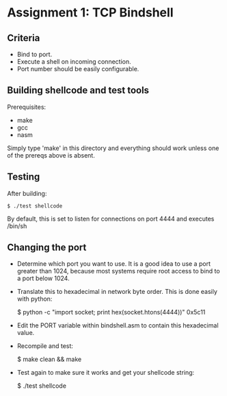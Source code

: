 # Assignment 1: TCP Bindshell

## Criteria

- Bind to port.
- Execute a shell on incoming connection.
- Port number should be easily configurable.

## Building shellcode and test tools

Prerequisites:

- make
- gcc
- nasm

Simply type 'make' in this directory and everything should work unless one of the
prereqs above is absent.

## Testing

After building:

	$ ./test shellcode

By default, this is set to listen for connections on port 4444 and executes /bin/sh

## Changing the port

- Determine which port you want to use. It is a good idea to use a port greater than
  1024, because most systems require root access to bind to a port below 1024.

- Translate this to hexadecimal in network byte order. This is done easily with python:

	$ python -c "import socket; print hex(socket.htons(4444))"
	0x5c11

- Edit the PORT variable within bindshell.asm to contain this hexadecimal value.

- Recompile and test:

	$ make clean && make

- Test again to make sure it works and get your shellcode string:

	$ ./test shellcode

